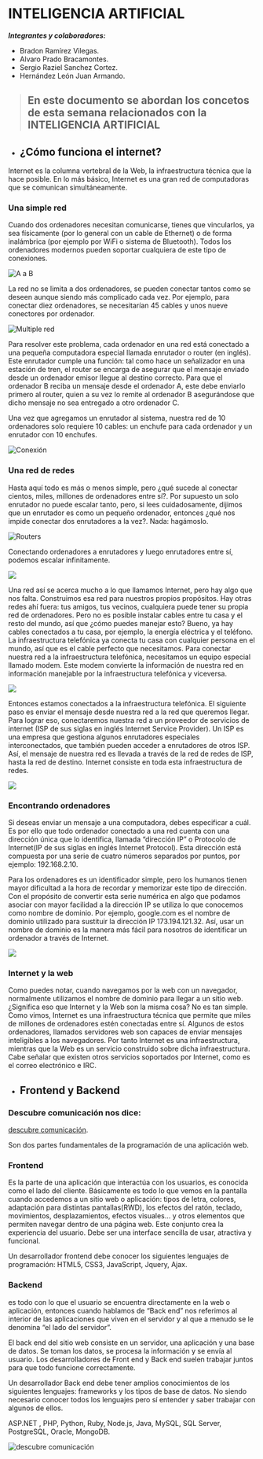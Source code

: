 # INTELIGENCIA ARTIFICIAL
***Integrantes y colaboradores:***
- Bradon Ramírez Vilegas.
- Alvaro Prado Bracamontes.
-  Sergio Raziel  Sanchez Cortez.
-  Hernández León Juan Armando.

>## En este documento se abordan los concetos de esta semana relacionados con la **INTELIGENCIA ARTIFICIAL**

- ## **¿Cómo funciona el internet?**

Internet es la columna vertebral de la Web, la infraestructura técnica que la hace posible. En lo más básico, Internet es una gran red de computadoras que se comunican simultáneamente.

### **Una simple red**

Cuando dos ordenadores necesitan comunicarse, tienes que vincularlos, ya sea físicamente (por lo general con un cable de Ethernet) o de forma inalámbrica (por ejemplo por WiFi o sistema de Bluetooth). Todos los ordenadores modernos pueden soportar cualquiera de este tipo de conexiones.

![A a B](https://media.prod.mdn.mozit.cloud/attachments/2014/08/22/8441/ea681a48c79629e6a2a9540515fa70d7/internet-schema-1.png)

La red no se limita a dos ordenadores, se pueden conectar tantos como se deseen aunque siendo más complicado cada vez. Por ejemplo, para conectar diez ordenadores, se necesitarían 45 cables y unos nueve conectores por ordenador.

![Multiple red](https://media.prod.mdn.mozit.cloud/attachments/2014/08/22/8443/563aefd8abf5018a8768564687c5bdeb/internet-schema-2.png)

Para resolver este problema, cada ordenador en una red está conectado a una pequeña computadora especial llamada enrutador o router (en inglés). Este enrutador cumple una función: tal como hace un señalizador en una estación de tren, el router se encarga de asegurar que el mensaje enviado desde un ordenador emisor llegue al destino correcto. Para que el ordenador B reciba un mensaje desde el ordenador A, este debe enviarlo primero al router, quien a su vez lo remite al ordenador B asegurándose que dicho mensaje no sea entregado a otro ordenador C.  

Una vez que agregamos un enrutador al sistema, nuestra red de 10 ordenadores solo requiere 10 cables: un enchufe para cada ordenador y un enrutador con 10 enchufes.

![Conexión](https://media.prod.mdn.mozit.cloud/attachments/2014/08/22/8445/961f9b7a5cd49e58f23745680f328530/internet-schema-3.png)

### **Una red de redes**

Hasta aquí todo es más o menos simple, pero ¿qué sucede al conectar cientos, miles, millones de ordenadores entre sí?. Por supuesto un solo enrutador no puede escalar tanto, pero, si lees cuidadosamente, dijimos que un enrutador es como un pequeño ordenador, entonces ¿qué nos impide conectar dos enrutadores a la vez?. Nada: hagámoslo.

![Routers](https://media.prod.mdn.mozit.cloud/attachments/2014/08/22/8447/18611ed10de3e11e38f8a99246e536c6/internet-schema-4.png)

Conectando ordenadores a enrutadores y luego enrutadores entre sí, podemos escalar infinitamente.

![](https://media.prod.mdn.mozit.cloud/attachments/2014/08/22/8449/54e24828741ca7a790ccbbfb5600b586/internet-schema-5.png)

Una red así se acerca mucho a lo que llamamos Internet, pero hay algo que nos falta. Construimos esa red para nuestros propios propósitos. Hay otras redes ahí fuera: tus amigos, tus vecinos, cualquiera puede tener su propia red de ordenadores. Pero no es posible instalar cables entre tu casa y el resto del mundo, así que ¿cómo puedes manejar esto? Bueno, ya hay cables conectados a tu casa, por ejemplo, la energía eléctrica y el teléfono. La infraestructura telefónica ya conecta tu casa con cualquier persona en el mundo, así que es el cable perfecto que necesitamos. Para conectar nuestra red a la infraestructura telefónica, necesitamos un equipo especial llamado modem. Este modem convierte la información de nuestra red en información manejable por la infraestructura telefónica y viceversa.

![](https://media.prod.mdn.mozit.cloud/attachments/2014/08/22/8451/4a71df9d5b0961e113c099b78e476ea7/internet-schema-6.png)

Entonces estamos conectados a la infraestructura telefónica. El siguiente paso es enviar el mensaje desde nuestra red a la red que queremos llegar. Para lograr eso, conectaremos nuestra red a un proveedor de servicios de internet (ISP de sus siglas en inglés Internet Service Provider). Un ISP es una empresa que gestiona algunos enrutadores especiales interconectados, que también pueden acceder a enrutadores de otros ISP. Así, el mensaje de nuestra red es llevada a través de la red de redes de ISP, hasta la red de destino. Internet consiste en toda esta infraestructura de redes.

![](https://media.prod.mdn.mozit.cloud/attachments/2014/08/22/8453/62b5d675e5881278ab3aec994f4fb9f4/internet-schema-7.png)

### **Encontrando ordenadores**

Si deseas enviar un mensaje a una computadora, debes especificar a cuál. Es por ello que todo ordenador conectado a una red cuenta con una dirección única que lo identifica, llamada “dirección IP” o Protocolo de Internet(IP de sus siglas en inglés Internet Protocol). Esta dirección está compuesta por una serie de cuatro números separados por puntos, por ejemplo: 192.168.2.10.

Para los ordenadores es un identificador simple, pero los humanos tienen mayor dificultad a la hora de recordar y memorizar este tipo de dirección. Con el propósito de convertir esta serie numérica en algo que podamos asociar con mayor facilidad a la dirección IP se utiliza lo que conocemos como nombre de dominio. Por ejemplo, google.com es el nombre de dominio utilizado para sustituir la dirección IP 173.194.121.32. Así, usar un nombre de dominio es la manera más fácil para nosotros de identificar un ordenador a través de Internet.

![](https://media.prod.mdn.mozit.cloud/attachments/2014/08/21/8405/edb9541101a98f8fec92d5ec5d921670/dns-ip.png)

### **Internet y la web**

Como puedes notar, cuando navegamos por la web con un navegador, normalmente utilizamos el nombre de dominio para llegar a un sitio web. ¿Significa eso que Internet y la Web son la misma cosa? No es tan simple. Como vimos, Internet es una infraestructura técnica que permite que miles de millones de ordenadores estén conectadas entre sí. Algunos de estos ordenadores, llamados servidores web son capaces de enviar mensajes inteligibles a los navegadores. Por tanto Internet es una infraestructura, mientras que la Web es un servicio construido sobre dicha infraestructura. Cabe señalar que existen otros servicios soportados por Internet, como es el correo electrónico e IRC.

- ## **Frontend y Backend**

### **Descubre comunicación nos dice:**

[descubre comunicación](https://descubrecomunicacion.com/que-es-backend-y-frontend/).

Son dos partes fundamentales de la programación de una aplicación web. 

### **Frontend**
Es la parte de una aplicación que interactúa con los usuarios, es conocida como el lado del cliente. Básicamente es todo lo que vemos en la pantalla cuando accedemos a un sitio web o aplicación: tipos de letra, colores, adaptación para distintas pantallas(RWD), los efectos del ratón, teclado, movimientos, desplazamientos, efectos visuales… y otros elementos que permiten navegar dentro de una página web. Este conjunto crea la experiencia del usuario. Debe ser una interface sencilla de usar, atractiva y funcional.

Un desarrollador frontend debe conocer los siguientes lenguajes de programación: HTML5, CSS3, JavaScript, Jquery, Ajax.

### **Backend**
es todo con lo que el usuario se encuentra directamente en la web o aplicación, entonces cuando hablamos de “Back end” nos referimos al interior de las aplicaciones que viven en el servidor y al que a menudo se le denomina “el lado del servidor”.

El back end del sitio web consiste en un servidor, una aplicación y una base de datos. Se toman los datos, se procesa la información y se envía al usuario.  Los desarrolladores de Front end y Back end suelen trabajar juntos para que todo funcione correctamente.

Un desarrollador Back end debe tener amplios conocimientos de los siguientes lenguajes: frameworks y los tipos de base de datos. No siendo necesario conocer todos los lenguajes pero sí entender y saber trabajar con algunos de ellos.

ASP.NET , PHP, Python, Ruby, Node.js, Java, MySQL, SQL Server, PostgreSQL, Oracle, MongoDB.

![descubre comunicación](https://descubrecomunicacion.com/wp-content/uploads/2019/07/forndend-backend-post2.jpg)
